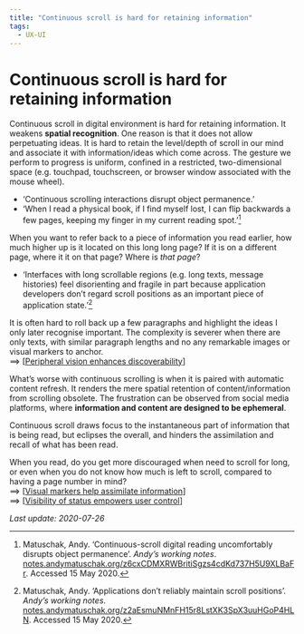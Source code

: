 ```yaml
---
title: "Continuous scroll is hard for retaining information"
tags:
  - UX-UI
---
```


# Continuous scroll is hard for retaining information

Continuous scroll in digital environment is hard for retaining information. It weakens **spatial recognition**. One reason is that it does not allow perpetuating ideas. It is hard to retain the level/depth of scroll in our mind and associate it with information/ideas which come across. The gesture we perform to progress is uniform, confined in a restricted, two-dimensional space (e.g. touchpad, touchscreen, or browser window associated with the mouse wheel).

- ‘Continuous scrolling interactions disrupt object permanence.’
- ‘When I read a physical book, if I find myself lost, I can flip backwards a few pages, keeping my finger in my current reading spot.’[^1]

When you want to refer back to a piece of information you read earlier, how much higher up is it located on this long long page? If it is on a different page, where it it on that page? Where is *that page*?

- ‘Interfaces with long scrollable regions (e.g. long texts, message histories) feel disorienting and fragile in part because application developers don’t regard scroll positions as an important piece of application state.’[^2]

It is often hard to roll back up a few paragraphs and highlight the ideas I only later recognise important. The complexity is severer when there are only texts, with similar paragraph lengths and no any remarkable images or visual markers to anchor.  
==> [[Peripheral vision enhances discoverability]]

What’s worse with continuous scrolling is when it is paired with automatic content refresh. It renders the mere spatial retention of content/information from scrolling obsolete. The frustration can be observed from social media platforms, where **information and content are designed to be ephemeral**.

Continuous scroll draws focus to the instantaneous part of information that is being read, but eclipses the overall, and hinders the assimilation and recall of what has been read. 

When you read, do you get more discouraged when need to scroll for long, or even when you do not know how much is left to scroll, compared to having a page number in mind?  
==> [[Visual markers help assimilate information]]  
==> [[Visibility of status empowers user control]]

*Last update: 2020-07-26*

[^1]: Matuschak, Andy. ‘Continuous-scroll digital reading uncomfortably disrupts object permanence’. _Andyʼs working notes_. [notes.andymatuschak.org/z6cxCDMXRWBritiSgzs4cdKd737H5U9XLBaFr](https://notes.andymatuschak.org/z6cxCDMXRWBritiSgzs4cdKd737H5U9XLBaFr). Accessed 15 May 2020.
[^2]: Matuschak, Andy. ‘Applications don’t reliably maintain scroll positions’. _Andyʼs working notes_. [notes.andymatuschak.org/z2aEsmuNMnFH15r8LstXK3SpX3uuHGoP4HLN](https://notes.andymatuschak.org/z2aEmuNMnFH15r8LstXK3SpX3uuHGoP4HLN). Accessed 15 May 2020.

[//begin]: # "Autogenerated link references for markdown compatibility"
[Peripheral vision enhances discoverability]: Peripheral-vision-enhances-discoverability "Peripheral vision enhances discoverability"
[Visual markers help assimilate information]: Visual-markers-help-assimilate-information "Visual markers help assimilate information"
[Visibility of status empowers user control]: Visibility-of-status-empowers-user-control "Visibility of status empowers user control"
[//end]: # "Autogenerated link references"